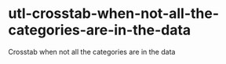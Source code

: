 # utl-crosstab-when-not-all-the-categories-are-in-the-data
Crosstab when not all the categories are in the data  
